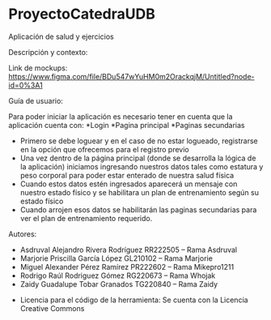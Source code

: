 # ProyectoCatedraUDB

Aplicación de salud y ejercicios

Descripción y contexto:


Link de mockups: 
https://www.figma.com/file/BDu547wYuHM0m2OrackqjM/Untitled?node-id=0%3A1

Guía de usuario: 

Para poder iniciar la aplicación es necesario tener en cuenta que la aplicación cuenta con:
*Login
*Pagina principal
*Paginas secundarias 

- Primero se debe loguear y en el caso de no estar logueado, registrarse en la opción que ofrecemos para el registro previo 
- Una vez dentro de la página principal (donde se desarrolla la lógica de la aplicación) iniciamos ingresando nuestros datos tales como estatura y peso corporal para poder estar enterado de nuestra salud física
- Cuando estos datos estén ingresados aparecerá un mensaje con nuestro estado físico y se habilitara un plan de entrenamiento según su estado físico
- Cuando arrojen esos datos se habilitarán las paginas secundarias para ver el plan de entrenamiento requerido.

Autores:

* Asdruval Alejandro Rivera Rodríguez RR222505 – Rama Asdruval 
* Marjorie Priscilla García López GL210102 – Rama Marjorie 
* Miguel Alexander Pérez Ramírez PR222602 – Rama Mikepro1211
* Rodrigo Raúl Rodriguez Gómez RG220673 – Rama Whojak 
* Zaidy Guadalupe Tobar Granados TG220840 – Rama Zaidy 


- Licencia para el código de la herramienta: 
Se cuenta con la Licencia Creative Commons

